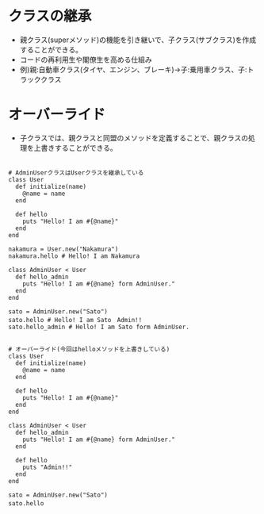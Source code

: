 # クラスの継承
- 親クラス(superメソッド)の機能を引き継いで、子クラス(サブクラス)を作成することができる。<br>
- コードの再利用生や閣僚生を高める仕組み<br>
- 例)親:自動車クラス(タイヤ、エンジン、ブレーキ)→子:乗用車クラス、子:トラッククラス<br>

# オーバーライド
- 子クラスでは、親クラスと同盟のメソッドを定義することで、親クラスの処理を上書きすることができる。<br><br>

```
# AdminUserクラスはUserクラスを継承している
class User
  def initialize(name)
    @name = name
  end
  
  def hello
    puts "Hello! I am #{@name}"
  end
end

nakamura = User.new("Nakamura")
nakamura.hello # Hello! I am Nakamura

class AdminUser < User
  def hello_admin
    puts "Hello! I am #{@name} form AdminUser."
  end
end

sato = AdminUser.new("Sato")
sato.hello # Hello! I am Sato　Admin!!
sato.hello_admin # Hello! I am Sato form AdminUser.


# オーバーライド(今回はhelloメソッドを上書きしている)
class User
  def initialize(name)
    @name = name
  end
  
  def hello
    puts "Hello! I am #{@name}"
  end
end

class AdminUser < User
  def hello_admin
    puts "Hello! I am #{@name} form AdminUser."
  end

  def hello
    puts "Admin!!"
  end
end

sato = AdminUser.new("Sato")
sato.hello　

```
